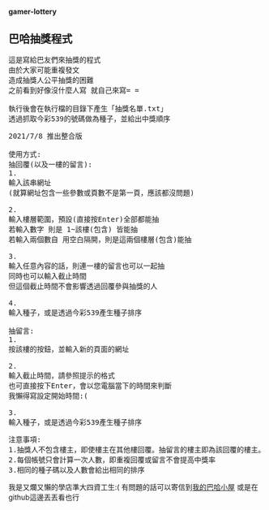 #### gamer-lottery
## 巴哈抽獎程式
<pre>
這是寫給巴友們來抽獎的程式
由於大家可能重複發文
造成抽獎人公平抽獎的困難
之前看到好像沒什麼人寫 就自己來寫= =

執行後會在執行檔的目錄下產生「抽獎名單.txt」
透過抓取今彩539的號碼做為種子，並給出中獎順序
</pre>

<pre>
2021/7/8 推出整合版

使用方式:
抽回覆(以及一樓的留言):
1.
輸入該串網址
(就算網址包含一些參數或頁數不是第一頁，應該都沒問題)

2.
輸入樓層範圍，預設(直接按Enter)全部都能抽
若輸入數字 則是 1~該樓(包含) 皆能抽
若輸入兩個數自 用空白隔開，則是這兩個樓層(包含)能抽

3.
輸入任意內容的話，則連一樓的留言也可以一起抽
同時也可以輸入截止時間
但這個截止時間不會影響透過回覆參與抽獎的人

4.
輸入種子，或是透過今彩539產生種子排序

抽留言:
1.
按該樓的按鈕，並輸入新的頁面的網址

2.
輸入截止時間，請參照提示的格式
也可直接按下Enter，會以您電腦當下的時間來判斷
我懶得寫設定開始時間:(

3.
輸入種子，或是透過今彩539產生種子排序
</pre>

<pre>
注意事項:
1.抽獎人不包含樓主，即使樓主在其他樓回覆。抽留言的樓主即為該回覆的樓主。
2.每個帳號只會計算一次人數，即重複回覆或留言不會提高中獎率
3.相同的種子碼以及人數會給出相同的排序
</pre>

我是又爛又懶的學店準大四資工生:(
有問題的話可以寄信到[我的巴哈小屋](https://home.gamer.com.tw/homeindex.php?owner=Terryobeyes)
或是在github這邊丟丟看也行
